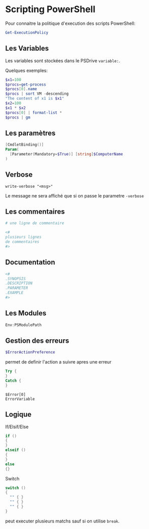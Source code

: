 # Scripting PowerShell

Pour connaitre la politique d'execution des scripts PowerShell:
```PowerShell
Get-ExecutionPolicy
```

## Les Variables

Les variables sont stockées dans le PSDrive `variable:`.

Quelques exemples:
```PowerShell
$x1=100
$procs=get-process
$procs[0].name
$procs | sort VM -descending
"The content of x1 is $x1"
$x2=100
$x1 * $x2
$procs[0] | format-list *
$procs | gm
```


## Les paramètres

```PowerShell
[CmdletBinding()]
Param(
  [Parameter(Mandatory=$True)] [string]$ComputerName
)
```


## Verbose

```
write-verbose "<msg>"
```
Le message <msg> ne sera affiché que si on passe le parametre `-verbose`


## Les commentaires

```PowerShell
# une ligne de commentaire

<#
plusieurs lignes
de commentaires
#>
```


## Documentation

```PowerShell
<#
.SYNOPSIS
.DESCRIPTION
.PARAMETER
.EXAMPLE
#>
```

## Les Modules

```PowerShell
Env:PSModulePath
```

## Gestion des erreurs

```PowerShell
$ErrorActionPreference
```
permet de definir l'action a suivre apres une erreur

```PowerShell
Try {
} 
Catch {
}
```

```
$Error[0]
ErrorVariable
```

## Logique

If/Elsif/Else
```PowerShell
if ()
{
}
elseif ()
{
}
else
{}
```

Switch
```PowerShell
switch ()
{
  "" { }
  "" { }
  "" { }
}
```
peut executer plusieurs matchs sauf si on utilise `break`.
